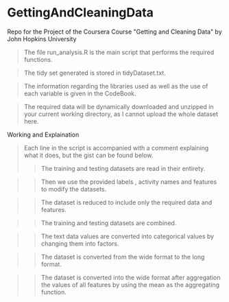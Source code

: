 # GettingAndCleaningData
Repo for the Project of the Coursera Course "Getting and Cleaning Data" by John Hopkins University

> The file run_analysis.R is the main script that performs the required functions.

> The tidy set generated is stored in tidyDataset.txt.

> The information regarding the libraries used as well as the use of each variable is given in the CodeBook.

> The required data will be dynamically downloaded and unzipped in your current working directory, as I cannot upload the whole dataset here.



Working and Explaination
> Each line in the script is accompanied with a comment explaining what it does, but the gist can be found below.
>  >The training and testing datasets are read in their entirety.

>  >Then we use the provided labels , activity names and features to modify the datasets.

>  >The dataset is reduced to include only the required data and features.

>  >The training and testing datasets are combined.

>  >The text data values are converted into categorical values by changing them into factors.

>  >The dataset is converted from the wide format to the long format.

>  >The dataset is converted into the wide format after aggregation the values of all features by using the mean as the aggregating function.
